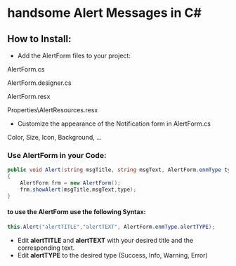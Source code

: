 # handsome Alert Messages in C#

## How to Install:
- Add the AlertForm files to your project:

AlertForm.cs

AlertForm.designer.cs

AlertForm.resx

Properties\AlertResources.resx


- Customize the appearance of the Notification form in AlertForm.cs

Color, Size, Icon, Background, ...

### Use AlertForm in your Code:
```csharp
public void Alert(string msgTitle, string msgText, AlertForm.enmType type)
{
    AlertForm frm = new AlertForm();
    frm.showAlert(msgTitle,msgText,type);
}
```
#### to use the AlertForm use the following Syntax:
```csharp
this.Alert("alertTITLE","alertTEXT", AlertForm.enmType.alertTYPE);
```
- Edit **alertTITLE** and **alertTEXT** with your desired title and the corresponding text.
- Edit **alertTYPE** to the desired type (Success, Info, Warning, Error)
